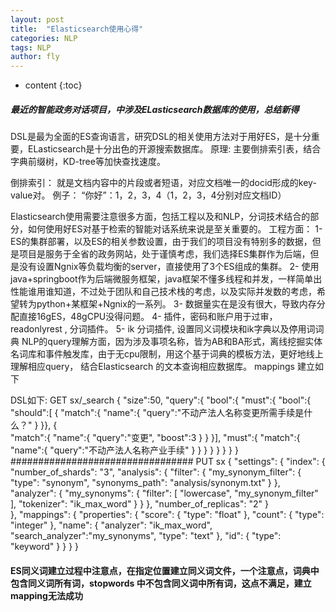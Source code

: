 ```yaml
---
layout: post
title:  "Elasticsearch使用心得"
categories: NLP
tags: NLP  
author: fly
---
```


* content
{:toc}

##### 最近的智能政务对话项目，中涉及ELasticsearch数据库的使用，总结新得
DSL是最为全面的ES查询语言，研究DSL的相关使用方法对于用好ES，是十分重要，ELasticsearch是十分出色的开源搜索数据库。
原理: 主要倒排索引表，结合字典前缀树，KD-tree等加快查找速度。





倒排索引：
        就是文档内容中的片段或者短语，对应文档唯一的docid形成的key-value对。
       例子： “你好”：1，2，3，4（1，2，3，4分别对应文档ID）

Elasticsearch使用需要注意很多方面，包括工程以及和NLP，分词技术结合的部分，如何使用好ES对基于检索的智能对话系统来说是至关重要的。
工程方面：
      1- ES的集群部署，以及ES的相关参数设置，由于我们的项目没有特别多的数据，但是项目是服务于全省的政务网站，处于谨慎考虑，我们选择ES集群作为后端，但是没有设置Ngnix等负载均衡的server，直接使用了3个ES组成的集群。
      2- 使用java+springboot作为后端微服务框架，java框架不懂多线程和并发，一样简单出性能谁用谁知道，不过处于团队和自己技术栈的考虑，以及实际并发数的考虑，希望转为python+某框架+Ngnix的一系列。
      3- 数据量实在是没有很大，导致内存分配直接16gES，48gCPU没得问题。
      4- 插件，密码和账户用于过审，readonlyrest , 分词插件。
      5- ik 分词插件, 设置同义词模块和ik字典以及停用词词典
NLP的query理解方面，因为涉及事项名称，皆为AB和BA形式，离线挖掘实体名词库和事件触发库，由于无cpu限制，用这个基于词典的模板方法，更好地线上理解相应query，
结合Elasticsearch 的文本查询相应数据库。
mappings 建立如下

DSL如下:
GET sx/_search
{
 "size":50,
       "query":{
             "bool":{
                   "must":{
                        "bool":{
                          "should":[
                                    {
                                    "match":{
                                        "name":{
                                          "query":"不动产法人名称变更所需手续是什么？"
                                                }
                                                             }},
                                    {      
                                    "match":{
                                           "name":{
                                                "query":"变更",
                                                 "boost":3
                                                  }
                                           }
                                           }],
                   "must":{
                      "match":{
                         "name":{
                             "query":"不动产法人名称产业手续"
                           }
                         }
                      } 
                   }
              }
           }
       }
}
#################################
PUT sx
{
      "settings": {
      "index": {
      "number_of_shards": "3",
      "analysis": {
            "filter": {
            "my_synonym_filter": {
            "type": "synonym",
            "synonyms_path": "analysis/synonym.txt"
                                    }
                        },
            "analyzer": {
                  "my_synonyms": {
                  "filter": [ 
                  "lowercase",
                  "my_synonym_filter"
                              ],
            "tokenizer": "ik_max_word"
                  }
            }
      },
            "number_of_replicas": "2"
                   }     
            },
            "mappings": {
                  "properties": {
                        "score": {
                              "type": "float"
                                },
                        "count": {
                              "type": "integer"
                            },
                        "name": {
                              "analyzer": "ik_max_word",
                              "search_analyzer":"my_synonyms",
                              "type": "text"
                        },
                        "id": {
                                "type": "keyword"
                        }
            }
      }
}
#### ES同义词建立过程中注意点，在指定位置建立同义词文件，一个注意点，词典中包含同义词所有词，stopwords 中不包含同义词中所有词，这点不满足，建立mapping无法成功

